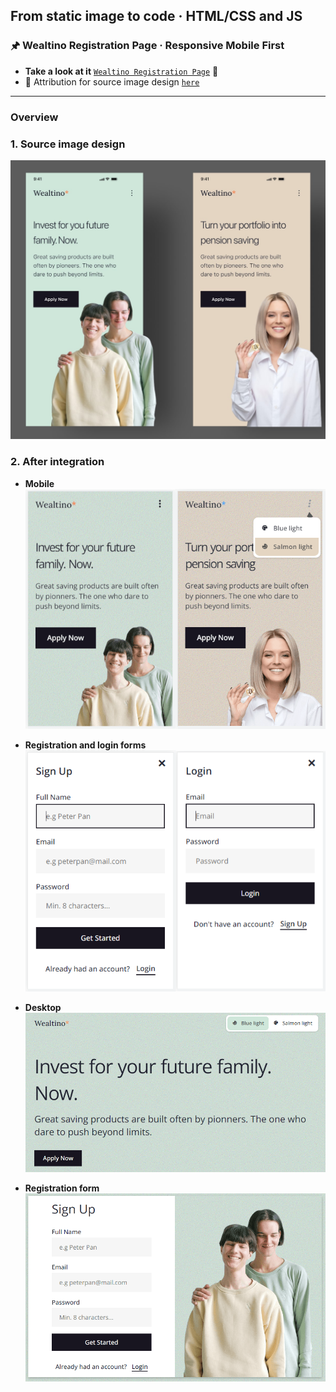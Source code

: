 
## From static image to code · HTML/CSS and JS

### 🖈 Wealtino Registration Page · Responsive Mobile First

 - **Take a look at it** [`Wealtino Registration Page`](https://gray-mafutala.github.io/wealtino-registration-page-mobile-first/) 👀
 - 🔗 Attribution for source image design [`here`](https://dribbble.com/shots/16038060-Wealtino-Mobile-Web-Landing-Page)
---

### Overview
### 1. Source image design
![Source image design](/readme-img/source.jpg)

### 2. After integration
 - **Mobile**
![Mobile version after integration](/readme-img/mobile.png)

 - **Registration and login forms**
![Forms on the mobile version](/readme-img/mobile-forms.png)

 - **Desktop**
![Desktop version after integration](/readme-img/desktop.PNG)

- **Registration form**
![Desktop version after integration](/readme-img/desktop-form.PNG)